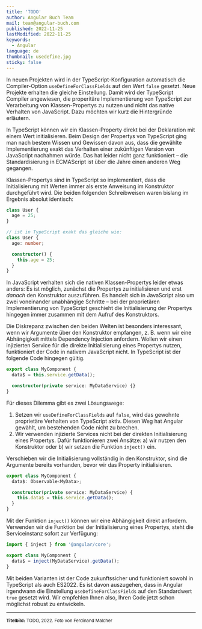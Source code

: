 ```yaml
---
title: 'TODO'
author: Angular Buch Team
mail: team@angular-buch.com
published: 2022-11-25
lastModified: 2022-11-25
keywords:
  - Angular
language: de
thumbnail: usedefine.jpg
sticky: false
---
```



In neuen Projekten wird in der TypeScript-Konfiguration automatisch die Compiler-Option `useDefineForClassFields` auf den Wert `false` gesetzt.
Neue Projekte erhalten die gleiche Einstellung.
Damit wird der TypeScript Compiler angewiesen, die properitäre Implementierung von TypeScript zur Verarbeitung von Klassen-Propertys zu nutzen und nicht das native Verhalten von JavaScript.
Dazu möchten wir kurz die Hintergründe erläutern.

In TypeScript können wir ein Klassen-Property direkt bei der Deklaration mit einem Wert initialisieren.
Beim Design der Propertys von TypeScript ging man nach bestem Wissen und Gewissen davon aus, dass die gewählte Implementierung exakt das Verhalten einer zukünftigen Version von JavaScript nachahmen würde.
Das hat leider nicht ganz funktioniert – die Standardisierung in ECMAScript ist über die Jahre einen anderen Weg gegangen.

Klassen-Propertys sind in TypeScript so implementiert, dass die Initialisierung mit Werten immer als erste Anweisung im Konstruktor durchgeführt wird.
Die beiden folgenden Schreibweisen waren bislang im Ergebnis absolut identisch:

```ts
class User {
  age = 25;
}

// ist in TypeScript exakt das gleiche wie:
class User {
  age: number;

  constructor() {
    this.age = 25;
  }
}
```

In JavaScript verhalten sich die nativen Klassen-Propertys leider etwas anders:
Es ist möglich, zunächst die Propertys zu initialisieren und erst *danach* den Konstruktor auszuführen.
Es handelt sich in JavaScript also um zwei voneinander unabhängige Schritte – bei der proprietären Implementierung von TypeScript geschieht die Initialisierung der Propertys hingegen immer zusammen mit dem Aufruf des Konstruktors.

Die Diskrepanz zwischen den beiden Welten ist besonders interessant, wenn wir Argumente über den Konstruktor empfangen, z. B. wenn wir eine Abhängigkeit mittels Dependency Injection anfordern.
Wollen wir einen injizierten Service für die direkte Initialisierung eines Propertys nutzen, funktioniert der Code in nativem JavaScript nicht.
In TypeScript ist der folgende Code hingegen gültig.


```ts
export class MyComponent {
  data$ = this.service.getData();

  constructor(private service: MyDataService) {}
}
```

Für dieses Dilemma gibt es zwei Lösungswege:

1. Setzen wir `useDefineForClassFields` auf `false`, wird das gewohnte proprietäre Verhalten von TypeScript aktiv. Diesen Weg hat Angular gewählt, um bestehenden Code nicht zu brechen.
2. Wir verwenden injizierte Services nicht bei der direkten Initialisierung eines Propertys. Dafür funktionieren zwei Ansätze: a) wir nutzen den Konstruktor oder b) wir setzen die Funktion `inject()` ein.

Verschieben wir die Initialisierung vollständig in den Konstruktor, sind die Argumente bereits vorhanden, bevor wir das Property initialisieren.

```ts
export class MyComponent {
  data$: Observable<MyData>;

  constructor(private service: MyDataService) {
    this.data$ = this.service.getData();
  }
}
```

Mit der Funktion `inject()` können wir eine Abhängigkeit direkt anfordern. Verwenden wir die Funktion bei der Initialisierung eines Propertys, steht die Serviceinstanz sofort zur Verfügung:

```ts
import { inject } from '@angular/core';

export class MyComponent {
  data$ = inject(MyDataService).getData();
}
```

Mit beiden Varianten ist der Code zukunftssicher und funktioniert sowohl in TypeScript als auch ES2022.
Es ist davon auszugehen, dass in Angular irgendwann die Einstellung `useDefineForClassFields` auf den Standardwert `true` gesetzt wird.
Wir empfehlen Ihnen also, Ihren Code jetzt schon möglichst robust zu entwickeln.


<hr>

<small>**Titelbild:** TODO, 2022. Foto von Ferdinand Malcher</small>
